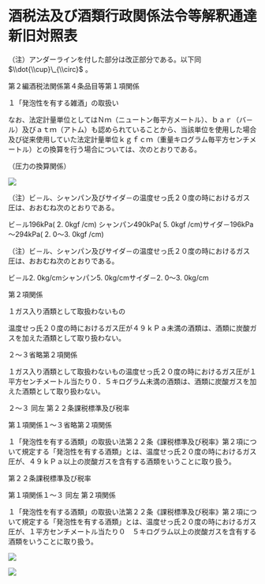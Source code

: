 # 酒税法及び酒類行政関係法令等解釈通達新旧対照表

（注）アンダーラインを付した部分は改正部分である。以下同 $\\dot{\\cup}\_{\\circ}$ 。

第２編酒税法関係第４条品目等第１項関係

１「発泡性を有する雑酒」の取扱い

なお、法定計量単位としてはＮｍ（ニュートン毎平方メートル）、ｂａｒ（バ－ル）及びａｔｍ（アトム）も認められていることから、当該単位を使用した場合及び従来使用していた法定計量単位ｋｇｆｃｍ（重量キログラム毎平方センチメートル）との換算を行う場合については、次のとおりである。

（圧力の換算関係）

![](https://www.nta.go.jp/tmp/8aff9d6a-3a87-46e9-8581-da1c485c4eb8/images/f8b2c88637d33dc1240cd916369d7d10f466fa14436ba37159afefe46810aa1d.jpg)

（注）ビ－ル、シャンパン及びサイダ－の温度せっ氏２０度の時におけるガス圧は、おおむね次のとおりである。

ビ－ル196kPa( 2. 0kgf /cm) シャンパン490kPa( 5. 0kgf /cm)サイダ－196kPa～294kPa( 2. 0～3. 0kgf /cm)

（注）ビ－ル、シャンパン及びサイダ－の温度せっ氏２０度の時におけるガス圧は、おおむね次のとおりである。

ビ－ル2\. 0kg/cmシャンパン5. 0kg/cmサイダ－2. 0～3. 0kg/cm

第２項関係

１ガス入り酒類として取扱わないもの

温度せっ氏２０度の時におけるガス圧が４９ｋＰａ未満の酒類は、酒類に炭酸ガスを加えた酒類として取り扱わない。

２～３省略第２項関係

１ガス入り酒類として取扱わないもの温度せっ氏２０度の時におけるガス圧が１平方センチメートル当たり０．５キログラム未満の酒類は、酒類に炭酸ガスを加えた酒類として取り扱わない。

２～３ 同左 第２２条課税標準及び税率

第１項関係１～３省略第２項関係

１「発泡性を有する酒類」の取扱い法第２２条《課税標準及び税率》第２項について規定する「発泡性を有する酒類」とは、温度せっ氏２０度の時におけるガス圧が、４９ｋＰａ以上の炭酸ガスを含有する酒類をいうことに取り扱う。

第２２条課税標準及び税率

第１項関係１～３ 同左 第２項関係

１「発泡性を有する酒類」の取扱い法第２２条《課税標準及び税率》第２項について規定する「発泡性を有する酒類」とは、温度せっ氏２０度の時におけるガス圧が、１平方センチメートル当たり０　５キログラム以上の炭酸ガスを含有する酒類をいうことに取り扱う。

![](https://www.nta.go.jp/tmp/8aff9d6a-3a87-46e9-8581-da1c485c4eb8/images/fb91f0f5a918437a04e235a2dd8282974c353f2a5779508ca7bb9fd215294e98.jpg)

![](https://www.nta.go.jp/tmp/8aff9d6a-3a87-46e9-8581-da1c485c4eb8/images/0290ce5c76f8a14703dd1b03df9109102e1bbe3a659998fc36a89efdbb7311ac.jpg)